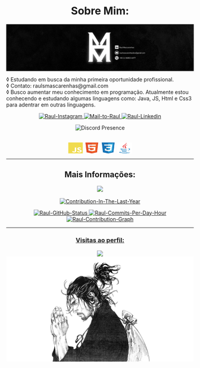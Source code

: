 <div align="center">
  <h1>Sobre Mim:</h1>
</div>
<img align="center" width="1000px" src="rau2.png" />

<!--<div align="center">
  <img alt="Raul-Snake-Contribution-Grid" src="https://github.com/RaulMS03/RaulMS03/blob/output/github-contribution-grid-snake.svg%22/%3E">
</div>-->
  
<div style="display: inline_block" align="left">
  <p>
    &loz; Estudando em busca da minha primeira oportunidade profissional.<br>
    &loz; Contato: raulsmascarenhas@gmail.com <br>
    &loz; Busco aumentar meu conhecimento em programação.&nbsp;Atualmente estou conhecendo e estudando algumas linguagens como: Java, JS, Html e Css3 para adentrar em outras linguagens.
  </p>
 </div>


<div align="center">
   
  
<a href="https://instagram.com/raul._.ms" target="_blank">
    <img alt="Raul-Instagram" height="35" widht="120" src="https://img.shields.io/badge/-Instagram-%23E4405F?style=for-the-badge&logo=instagram&logoColor=white" target="_blank">
</a>
  
<a href = "mailto:raulmascarenhasdev@gmail.com">
    <img alt="Mail-to-Raul" height="35" widht="120" src="https://img.shields.io/badge/-Gmail-%23333?style=for-the-badge&logo=gmail&logoColor=white" target="_blank">
</a>
  
<a href="https://www.linkedin.com/in/raul-mascarenhas-89b034241" target="_blank">
    <img alt="Raul-Linkedin" height="35" widht="120" src="https://img.shields.io/badge/-LinkedIn-%230077B5?style=for-the-badge&logo=linkedin&logoColor=white" target="_blank">
  </a> 
  
![Discord Presence](https://lanyard.cnrad.dev/api/473889758439931924?theme=dark&animated=false&hideDiscrim=true&borderRadius=30px&idleMessage=Rising%20%F0%9F%92%AA%F0%9F%8F%BB)
  
</div>

<div style="display: inline_block" align="center"><br>
  <img align="center" alt="Raul-Js" height="30" width="40" src="https://raw.githubusercontent.com/devicons/devicon/master/icons/javascript/javascript-plain.svg">
  <img align="center" alt="Raul-HTML" height="30" width="40" src="https://raw.githubusercontent.com/devicons/devicon/master/icons/html5/html5-original.svg">
  <img align="center" alt="Raul-CSS" height="30" width="40" src="https://raw.githubusercontent.com/devicons/devicon/master/icons/css3/css3-original.svg">
  <img align="center" alt="Raul-java" height="30" width="40" src="https://raw.githubusercontent.com/devicons/devicon/master/icons/java/java-original.svg">
</div>

<hr>

<div align="center">
  <h2>Mais Informações:</h2>
</div>
 
<div align="center">
  <a href="https://github.com/RaulMS03">
  <img height="180em" src="https://github-readme-stats.vercel.app/api?username=RaulMS03&show_icons=true&theme=dracula&include_all_commits=true&count_private=true"/>
</div>
  
<p align="center"> 
    <img alt="Contribution-In-The-Last-Year" src="https://github-profile-summary-cards.vercel.app/api/cards/profile-details?username=RaulMS03&theme=dracula"/> 
</p>
  
<div align="center">
  <img alt="Raul-GitHub-Status" src="https://github-profile-summary-cards.vercel.app/api/cards/stats?username=RaulMS03&theme=dracula"/>
  <img alt="Raul-Commits-Per-Day-Hour" src="https://github-profile-summary-cards.vercel.app/api/cards/productive-time?username=RaulMS03&theme=dracula"/>
  <img alt="Raul-Contribution-Graph" src="https://activity-graph.herokuapp.com/graph?username=RaulMS03&theme=dracula"/>
</div>
  
<hr>
  
<div align="center"> 
  <h3>Visitas ao perfil:</h3>
  <img align="center" src="https://profile-counter.glitch.me/RaulMS03/count.svg" />
  <img align="center" src="musashi3.png" />
<div>  

  

